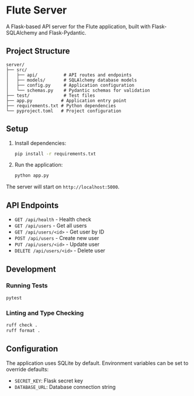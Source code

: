 # Flute Server

A Flask-based API server for the Flute application, built with Flask-SQLAlchemy and Flask-Pydantic.

## Project Structure

```
server/
├── src/
│   ├── api/          # API routes and endpoints
│   ├── models/       # SQLAlchemy database models
│   ├── config.py     # Application configuration
│   └── schemas.py    # Pydantic schemas for validation
├── test/             # Test files
├── app.py           # Application entry point
├── requirements.txt # Python dependencies
└── pyproject.toml   # Project configuration
```

## Setup

1. Install dependencies:
   ```bash
   pip install -r requirements.txt
   ```

2. Run the application:
   ```bash
   python app.py
   ```

The server will start on `http://localhost:5000`.

## API Endpoints

- `GET /api/health` - Health check
- `GET /api/users` - Get all users
- `GET /api/users/<id>` - Get user by ID
- `POST /api/users` - Create new user
- `PUT /api/users/<id>` - Update user
- `DELETE /api/users/<id>` - Delete user

## Development

### Running Tests

```bash
pytest
```

### Linting and Type Checking

```bash
ruff check .
ruff format .
```

## Configuration

The application uses SQLite by default. Environment variables can be set to override defaults:

- `SECRET_KEY`: Flask secret key
- `DATABASE_URL`: Database connection string